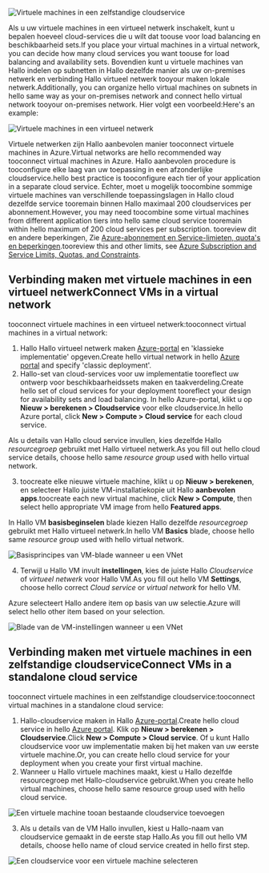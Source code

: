 

![Virtuele machines in een zelfstandige cloudservice](./media/virtual-machines-common-classic-connect-vms/CloudServiceExample.png)

<span data-ttu-id="a2ba8-102">Als u uw virtuele machines in een virtueel netwerk inschakelt, kunt u bepalen hoeveel cloud-services die u wilt dat toouse voor load balancing en beschikbaarheid sets.</span><span class="sxs-lookup"><span data-stu-id="a2ba8-102">If you place your virtual machines in a virtual network, you can decide how many cloud services you want toouse for load balancing and availability sets.</span></span> <span data-ttu-id="a2ba8-103">Bovendien kunt u virtuele machines van Hallo indelen op subnetten in Hallo dezelfde manier als uw on-premises netwerk en verbinding Hallo virtueel netwerk tooyour maken lokale netwerk.</span><span class="sxs-lookup"><span data-stu-id="a2ba8-103">Additionally, you can organize hello virtual machines on subnets in hello same way as your on-premises network and connect hello virtual network tooyour on-premises network.</span></span> <span data-ttu-id="a2ba8-104">Hier volgt een voorbeeld:</span><span class="sxs-lookup"><span data-stu-id="a2ba8-104">Here's an example:</span></span>

![Virtuele machines in een virtueel netwerk](./media/virtual-machines-common-classic-connect-vms/VirtualNetworkExample.png)

<span data-ttu-id="a2ba8-106">Virtuele netwerken zijn Hallo aanbevolen manier tooconnect virtuele machines in Azure.</span><span class="sxs-lookup"><span data-stu-id="a2ba8-106">Virtual networks are hello recommended way tooconnect virtual machines in Azure.</span></span> <span data-ttu-id="a2ba8-107">Hallo aanbevolen procedure is tooconfigure elke laag van uw toepassing in een afzonderlijke cloudservice.</span><span class="sxs-lookup"><span data-stu-id="a2ba8-107">hello best practice is tooconfigure each tier of your application in a separate cloud service.</span></span> <span data-ttu-id="a2ba8-108">Echter, moet u mogelijk toocombine sommige virtuele machines van verschillende toepassingslagen in Hallo cloud dezelfde service tooremain binnen Hallo maximaal 200 cloudservices per abonnement.</span><span class="sxs-lookup"><span data-stu-id="a2ba8-108">However, you may need toocombine some virtual machines from different application tiers into hello same cloud service tooremain within hello maximum of 200 cloud services per subscription.</span></span> <span data-ttu-id="a2ba8-109">tooreview dit en andere beperkingen, Zie [Azure-abonnement en Service-limieten, quota's en beperkingen](../articles/azure-subscription-service-limits.md).</span><span class="sxs-lookup"><span data-stu-id="a2ba8-109">tooreview this and other limits, see [Azure Subscription and Service Limits, Quotas, and Constraints](../articles/azure-subscription-service-limits.md).</span></span>

## <a name="connect-vms-in-a-virtual-network"></a><span data-ttu-id="a2ba8-110">Verbinding maken met virtuele machines in een virtueel netwerk</span><span class="sxs-lookup"><span data-stu-id="a2ba8-110">Connect VMs in a virtual network</span></span>
<span data-ttu-id="a2ba8-111">tooconnect virtuele machines in een virtueel netwerk:</span><span class="sxs-lookup"><span data-stu-id="a2ba8-111">tooconnect virtual machines in a virtual network:</span></span>

1. <span data-ttu-id="a2ba8-112">Hallo Hallo virtueel netwerk maken [Azure-portal](../articles/virtual-network/virtual-networks-create-vnet-classic-pportal.md) en 'klassieke implementatie' opgeven.</span><span class="sxs-lookup"><span data-stu-id="a2ba8-112">Create hello virtual network in hello [Azure portal](../articles/virtual-network/virtual-networks-create-vnet-classic-pportal.md) and specify 'classic deployment'.</span></span>
2. <span data-ttu-id="a2ba8-113">Hallo-set van cloud-services voor uw implementatie tooreflect uw ontwerp voor beschikbaarheidssets maken en taakverdeling.</span><span class="sxs-lookup"><span data-stu-id="a2ba8-113">Create hello set of cloud services for your deployment tooreflect your design for availability sets and load balancing.</span></span> <span data-ttu-id="a2ba8-114">In hello Azure-portal, klikt u op **Nieuw > berekenen > Cloudservice** voor elke cloudservice.</span><span class="sxs-lookup"><span data-stu-id="a2ba8-114">In hello Azure portal, click **New > Compute > Cloud service** for each cloud service.</span></span>

  <span data-ttu-id="a2ba8-115">Als u details van Hallo cloud service invullen, kies dezelfde Hallo _resourcegroep_ gebruikt met Hallo virtueel netwerk.</span><span class="sxs-lookup"><span data-stu-id="a2ba8-115">As you fill out hello cloud service details, choose hello same _resource group_ used with hello virtual network.</span></span>

3. <span data-ttu-id="a2ba8-116">toocreate elke nieuwe virtuele machine, klikt u op **Nieuw > berekenen**, en selecteer Hallo juiste VM-installatiekopie uit Hallo **aanbevolen apps**.</span><span class="sxs-lookup"><span data-stu-id="a2ba8-116">toocreate each new virtual machine, click **New > Compute**, then select hello appropriate VM image from hello **Featured apps**.</span></span>

  <span data-ttu-id="a2ba8-117">In Hallo VM **basisbeginselen** blade kiezen Hallo dezelfde _resourcegroep_ gebruikt met Hallo virtueel netwerk.</span><span class="sxs-lookup"><span data-stu-id="a2ba8-117">In hello VM **Basics** blade, choose hello same _resource group_ used with hello virtual network.</span></span>

  ![Basisprincipes van VM-blade wanneer u een VNet](./media/virtual-machines-common-classic-connect-vms/CreateVM_Basics_VN.png)

4. <span data-ttu-id="a2ba8-119">Terwijl u Hallo VM invult **instellingen**, kies de juiste Hallo _Cloudservice_ of _virtueel netwerk_ voor Hallo VM.</span><span class="sxs-lookup"><span data-stu-id="a2ba8-119">As you fill out hello VM **Settings**, choose hello correct _Cloud service_ or _virtual network_ for hello VM.</span></span>

  <span data-ttu-id="a2ba8-120">Azure selecteert Hallo andere item op basis van uw selectie.</span><span class="sxs-lookup"><span data-stu-id="a2ba8-120">Azure will select hello other item based on your selection.</span></span>

  ![Blade van de VM-instellingen wanneer u een VNet](./media/virtual-machines-common-classic-connect-vms/CreateVM_Settings_VN.png)


## <a name="connect-vms-in-a-standalone-cloud-service"></a><span data-ttu-id="a2ba8-122">Verbinding maken met virtuele machines in een zelfstandige cloudservice</span><span class="sxs-lookup"><span data-stu-id="a2ba8-122">Connect VMs in a standalone cloud service</span></span>
<span data-ttu-id="a2ba8-123">tooconnect virtuele machines in een zelfstandige cloudservice:</span><span class="sxs-lookup"><span data-stu-id="a2ba8-123">tooconnect virtual machines in a standalone cloud service:</span></span>

1. <span data-ttu-id="a2ba8-124">Hallo-cloudservice maken in Hallo [Azure-portal](http://portal.azure.com).</span><span class="sxs-lookup"><span data-stu-id="a2ba8-124">Create hello cloud service in hello [Azure portal](http://portal.azure.com).</span></span> <span data-ttu-id="a2ba8-125">Klik op **Nieuw > berekenen > Cloudservice**.</span><span class="sxs-lookup"><span data-stu-id="a2ba8-125">Click **New > Compute > Cloud service**.</span></span> <span data-ttu-id="a2ba8-126">Of u kunt Hallo cloudservice voor uw implementatie maken bij het maken van uw eerste virtuele machine.</span><span class="sxs-lookup"><span data-stu-id="a2ba8-126">Or, you can create hello cloud service for your deployment when you create your first virtual machine.</span></span>
2. <span data-ttu-id="a2ba8-127">Wanneer u Hallo virtuele machines maakt, kiest u Hallo dezelfde resourcegroep met Hallo-cloudservice gebruikt.</span><span class="sxs-lookup"><span data-stu-id="a2ba8-127">When you create hello virtual machines, choose hello same resource group used with hello cloud service.</span></span>

  ![Een virtuele machine tooan bestaande cloudservice toevoegen](./media/virtual-machines-common-classic-connect-vms/CreateVM_Basics_SA.png)

3.  <span data-ttu-id="a2ba8-129">Als u details van de VM Hallo invullen, kiest u Hallo-naam van cloudservice gemaakt in de eerste stap Hallo.</span><span class="sxs-lookup"><span data-stu-id="a2ba8-129">As you fill out hello VM details, choose hello name of cloud service created in hello first step.</span></span>

  ![Een cloudservice voor een virtuele machine selecteren](./media/virtual-machines-common-classic-connect-vms/CreateVM_Settings_SA.png)
